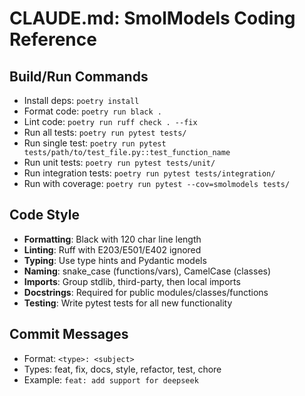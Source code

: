 # CLAUDE.md: SmolModels Coding Reference

## Build/Run Commands
- Install deps: `poetry install`
- Format code: `poetry run black .`
- Lint code: `poetry run ruff check . --fix`
- Run all tests: `poetry run pytest tests/`
- Run single test: `poetry run pytest tests/path/to/test_file.py::test_function_name`
- Run unit tests: `poetry run pytest tests/unit/`
- Run integration tests: `poetry run pytest tests/integration/`
- Run with coverage: `poetry run pytest --cov=smolmodels tests/`

## Code Style
- **Formatting**: Black with 120 char line length
- **Linting**: Ruff with E203/E501/E402 ignored
- **Typing**: Use type hints and Pydantic models
- **Naming**: snake_case (functions/vars), CamelCase (classes)
- **Imports**: Group stdlib, third-party, then local imports
- **Docstrings**: Required for public modules/classes/functions
- **Testing**: Write pytest tests for all new functionality

## Commit Messages
- Format: `<type>: <subject>`
- Types: feat, fix, docs, style, refactor, test, chore
- Example: `feat: add support for deepseek`
